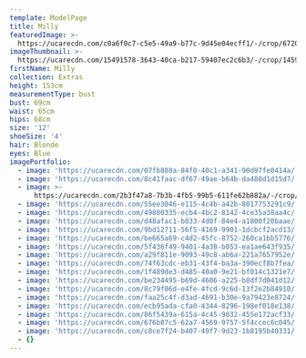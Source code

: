 ```yaml
---
template: ModelPage
title: Milly
featuredImage: >-
  https://ucarecdn.com/c0a6f0c7-c5e5-49a9-b77c-9d45e04ecff1/-/crop/6720x3584/0,290/-/preview/
imageThumbnail: >-
  https://ucarecdn.com/15491578-3643-40ca-b217-59407ec2c6b3/-/crop/1459x2051/72,0/-/preview/
firstName: Milly
collection: Extras
height: 153cm
measurementType: bust
bust: 69cm
waist: 65cm
hips: 68cm
size: '12'
shoeSize: '4'
hair: Blonde
eyes: Blue
imagePortfolio:
  - image: 'https://ucarecdn.com/07fb888a-84f0-40c1-a341-90d97fe0414a/'
  - image: 'https://ucarecdn.com/8c41faac-df67-49ae-b64b-da488d1d15d7/'
  - image: >-
      https://ucarecdn.com/2b3f47a8-7b3b-4fb5-99b5-611fe62b882a/-/crop/1242x994/0,652/-/preview/
  - image: 'https://ucarecdn.com/55ee3046-e115-4c4b-a42b-8017753291c9/'
  - image: 'https://ucarecdn.com/49880335-ecb4-4bc2-8142-4ce35a38aa4c/'
  - image: 'https://ucarecdn.com/d48afac1-b833-4d0f-84e4-a1800f20baae/'
  - image: 'https://ucarecdn.com/9bd12711-56f5-4169-9901-1dcbcf2acd13/'
  - image: 'https://ucarecdn.com/be665a69-c4d2-45fc-8752-260ca1bb5776/'
  - image: 'https://ucarecdn.com/5f436f49-9401-4a38-b053-ea1ae643f935/'
  - image: 'https://ucarecdn.com/a29f811e-9093-49c8-ab6a-221a7657952e/'
  - image: 'https://ucarecdn.com/74f63cdc-eb31-43f4-ba3a-390ecf8b7fea/'
  - image: 'https://ucarecdn.com/1f489de3-d485-40a0-9e21-bf014c1321e7/'
  - image: 'https://ucarecdn.com/be234495-b69d-4606-a225-b8df7d041d12/'
  - image: 'https://ucarecdn.com/8c79f06d-e4fe-4fcd-9c6d-13f2e2b84910/'
  - image: 'https://ucarecdn.com/faa25c4f-d3ad-4691-b30e-9a79423e8724/'
  - image: 'https://ucarecdn.com/ecb95ada-cfa0-4344-8296-198ef018e138/'
  - image: 'https://ucarecdn.com/86f5439a-615a-4c45-9832-455e172acf33/'
  - image: 'https://ucarecdn.com/676b87c5-62a7-4569-9757-5f4ccec6c045/'
  - image: 'https://ucarecdn.com/c8ce7f24-b407-49f7-9d23-1b8195b40331/'
  - {}
---
```


